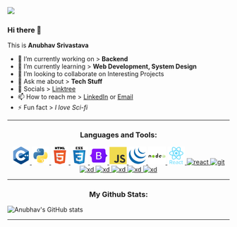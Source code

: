 ![](https://komarev.com/ghpvc/?username=AnubhavSrivastavaGithub)

<!-- This Section has the Basic About Information -->

### Hi there 👋

This is **Anubhav Srivastava**

- 🔭 I’m currently working on > **Backend**
- 🌱 I’m currently learning  > **Web Development, System Design**
- 👯 I’m looking to collaborate on Interesting Projects
- 💬 Ask me about  > **Tech Stuff**
- 📖 Socials  > <a href="https://linktr.ee/anubhavsrivastava">Linktree</a>
- 📫 How to reach me > <a href="https://www.linkedin.com/in/anubhav-srivastava-257681158/">LinkedIn</a> or <a href="mailto:anubhavsrivastava181@gmail.com">Email</a>
- ⚡ Fun fact  > *I love Sci-fi*

***
<!-- This section has The Languages and Tools-->

<h3 align="center">Languages and Tools:</h3>
<p align="center">
<!-- C++-->
<a href="https://www.w3schools.com/cpp/" target="_blank"> <img src="https://github.com/devicons/devicon/blob/master/icons/cplusplus/cplusplus-original.svg" alt="cplusplus" width="40" height="40"/> </a>
<!-- Python-->
<a href="https://www.python.org" target="_blank"> <img src="https://github.com/devicons/devicon/blob/master/icons/python/python-original.svg" alt="python" width="40" height="40"/> </a> 
<!-- HTML-->
<a href="https://www.w3.org/html/" target="_blank"> <img src="https://github.com/devicons/devicon/blob/master/icons/html5/html5-original-wordmark.svg" alt="html5" width="40" height="40"/> </a> 
<!-- CSS-->
<a href="https://www.w3schools.com/css/" target="_blank"> <img src="https://github.com/devicons/devicon/blob/master/icons/css3/css3-original-wordmark.svg" alt="css3" width="40" height="40"/> </a>
<!-- BOOTSTRAP-->
<a href="https://getbootstrap.com/" target="_blank"> <img src="https://github.com/devicons/devicon/blob/master/icons/bootstrap/bootstrap-original.svg" alt="bootstrap" width="40" height="40"/> </a>
<!-- JS-->
<a href="https://developer.mozilla.org/en-US/docs/Web/JavaScript" target="_blank"> <img src="https://github.com/devicons/devicon/blob/master/icons/javascript/javascript-original.svg" alt="javascript" width="40" height="40"/> </a>
  <!-- JQuery-->
<a href="https://jquery.com/" target="_blank"> <img src="https://github.com/devicons/devicon/blob/master/icons/jquery/jquery-original.svg" alt="jquery" width="40" height="40"/> </a> 
<!-- NODEJS-->
<a href="https://nodejs.org" target="_blank"> <img src="https://github.com/devicons/devicon/blob/master/icons/nodejs/nodejs-original-wordmark.svg" alt="nodejs" width="40" height="40"/> </a>
<!-- REACTJS-->
<a href="https://reactjs.org/" target="_blank"> <img src="https://github.com/devicons/devicon/blob/master/icons/react/react-original-wordmark.svg" alt="react" width="40" height="40"/> </a>
  <!-- NPM-->
<a href="https://www.npmjs.com/" target="_blank"> <img src="https://upload.wikimedia.org/wikipedia/commons/d/db/Npm-logo.svg" alt="react" width="40" height="40"/> </a> 
<!-- GIT-->
<a href="https://git-scm.com/" target="_blank"> <img src="https://www.vectorlogo.zone/logos/git-scm/git-scm-icon.svg" alt="git" width="40" height="40"/> </a> 
<!-- VSCODE-->
<a href="https://code.visualstudio.com/" target="_blank"> <img src="https://res.cloudinary.com/canonical/image/fetch/f_auto,q_auto,fl_sanitize,w_60,h_60/https://dashboard.snapcraft.io/site_media/appmedia/2019/05/code_ozwVHSV.png" alt="xd" width="40" height="40"/> </a> 
<!-- VIM-->
<a href="https://www.vim.org/" target="_blank"> <img src="https://upload.wikimedia.org/wikipedia/commons/thumb/9/9f/Vimlogo.svg/800px-Vimlogo.svg.png" alt="xd" width="40" height="40"/> </a>
  <!-- ATOM-->
<a href="https://atom.io/" target="_blank"> <img src="https://upload.wikimedia.org/wikipedia/commons/8/80/Atom_editor_logo.svg" alt="xd" width="40" height="40"/> </a>
<!-- BASH-->
<a href="https://www.gnu.org/software/bash/" target="_blank"> <img src="https://upload.wikimedia.org/wikipedia/commons/thumb/4/4b/Bash_Logo_Colored.svg/512px-Bash_Logo_Colored.svg.png" alt="xd" width="40" height="40"/> </a>
<!-- UBUNTU-->
<a href="https://ubuntu.com/" target="_blank"> <img src="https://upload.wikimedia.org/wikipedia/commons/thumb/a/ab/Logo-ubuntu_cof-orange-hex.svg/285px-Logo-ubuntu_cof-orange-hex.svg.png" alt="xd" width="40" height="40"/> </a> </p>

***
<!-- This Section has the github Stats and language Cards-->
<h3 align="center">My Github Stats:</h3>

![Anubhav's GitHub stats](https://github-readme-stats.vercel.app/api?username=AnubhavSrivastavaGithub&show_icons=true&theme=github_dark)

***
